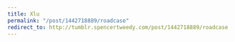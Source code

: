 ```yaml
---
title: Xlu
permalink: "/post/1442718889/roadcase"
redirect_to: http://tumblr.spencertweedy.com/post/1442718889/roadcase
---
```


